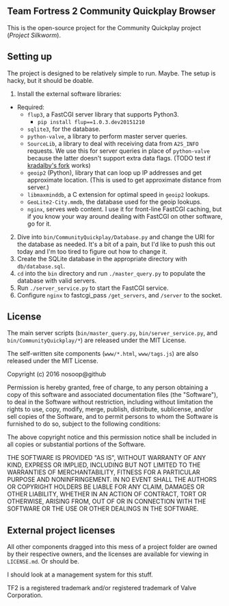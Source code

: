 Team Fortress 2 Community Quickplay Browser
-------------------------------------------

This is the open-source project for the Community Quickplay project (*Project Silkworm*).


## Setting up

The project is designed to be relatively simple to run.  Maybe.  The setup is hacky, but
it should be doable.

1. Install the external software libraries:
  * Required:
    * `flup3`, a FastCGI server library that supports Python3.
      * `pip install flup==1.0.3.dev20151210`
	* `sqlite3`, for the database.
    * `python-valve`, a library to perform master server queries.
    * `SourceLib`, a library to deal with receiving data from `A2S_INFO` requests.
      We use this for server queries in place of `python-valve` because the latter doesn't
      support extra data flags.  (TODO test if [kradalby's fork][sl-fork] works)
    * `geoip2` (Python), library that can loop up IP addresses and get approximate location.
      (This is used to get approximate distance from server.)
    * `libmaxminddb`, a C extension for optimal speed in `geoip2` lookups.
    * `GeoLite2-City.mmdb`, the database used for the geoip lookups.
    * `nginx`, serves web content.  I use it for front-line FastCGI caching, but if you know
      your way around dealing with FastCGI on other software, go for it.
2.  Dive into `bin/CommunityQuickplay/Database.py` and change the URI for the database as
	needed.  It's a bit of a pain, but I'd like to push this out today and I'm too tired to
	figure out how to change it.
3.  Create the SQLite database in the appropriate directory with `db/database.sql`.
4.  `cd` into the `bin` directory and run `./master_query.py` to populate the database with
	valid servers.
5.	Run `./server_service.py` to start the FastCGI service.
6.	Configure `nginx` to fastcgi_pass `/get_servers`, and `/server` to the socket.

[sl-fork]: https://github.com/kradalby/SourceLib

## License

The main server scripts (`bin/master_query.py`, `bin/server_service.py`, and
`bin/CommunityQuickplay/*`) are released under the MIT License.

The self-written site components (`www/*.html`, `www/tags.js`) are also released under the MIT
License.

Copyright (c) 2016 nosoop@github

Permission is hereby granted, free of charge, to any person obtaining a copy of this software
and associated documentation files (the "Software"), to deal in the Software without
restriction, including without limitation the rights to use, copy, modify, merge, publish,
distribute, sublicense, and/or sell copies of the Software, and to permit persons to whom the
Software is furnished to do so, subject to the following conditions:

The above copyright notice and this permission notice shall be included in all copies or
substantial portions of the Software.

THE SOFTWARE IS PROVIDED "AS IS", WITHOUT WARRANTY OF ANY KIND, EXPRESS OR IMPLIED, INCLUDING
BUT NOT LIMITED TO THE WARRANTIES OF MERCHANTABILITY, FITNESS FOR A PARTICULAR PURPOSE AND
NONINFRINGEMENT. IN NO EVENT SHALL THE AUTHORS OR COPYRIGHT HOLDERS BE LIABLE FOR ANY CLAIM,
DAMAGES OR OTHER LIABILITY, WHETHER IN AN ACTION OF CONTRACT, TORT OR OTHERWISE, ARISING FROM,
OUT OF OR IN CONNECTION WITH THE SOFTWARE OR THE USE OR OTHER DEALINGS IN THE SOFTWARE.

## External project licenses

All other components dragged into this mess of a project folder are owned by their respective
owners, and the licenses are available for viewing in `LICENSE.md`.  Or should be.

I should look at a management system for this stuff.

TF2 is a registered trademark and/or registered trademark of Valve Corporation.